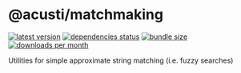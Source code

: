 # @acusti/matchmaking

[![latest version](https://img.shields.io/npm/v/@acusti/matchmaking?style=for-the-badge)](https://www.npmjs.com/package/@acusti/matchmaking)
[![dependencies status](https://img.shields.io/david/acusti/uikit?path=packages%2Fmatchmaking&style=for-the-badge)](https://david-dm.org/acusti/uikit?path=packages%2Fmatchmaking)
[![bundle size](https://img.shields.io/bundlephobia/minzip/@acusti/matchmaking?style=for-the-badge)](https://bundlephobia.com/package/@acusti/matchmaking)
[![downloads per month](https://img.shields.io/npm/dm/@acusti/matchmaking?style=for-the-badge)](https://www.npmjs.com/package/@acusti/matchmaking)

Utilities for simple approximate string matching (i.e. fuzzy searches)

